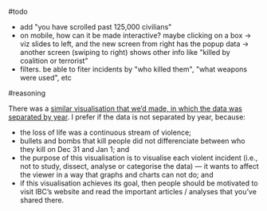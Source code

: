 <!-- todo -->

#todo

- add "you have scrolled past 125,000 civilians"
- on mobile, how can it be made interactive? maybe clicking on a box -> viz slides to left, and the new screen from right has the popup data -> another screen (swiping to right) shows other info like "killed by coalition or terrorist"
- filters. be able to fiter incidents by "who killed them", "what weapons were used", etc

<!-- writeup -->

#reasoning

There was a [similar visualisation that we’d made, in which the data was separated by year](http://setwrite.in/_unicorns/IBC-20200418/). I prefer if the data is not separated by year, because:

- the loss of life was a continuous stream of violence;
- bullets and bombs that kill people did not differenciate between who they kill on Dec 31 and Jan 1; and
- the purpose of this visualisation is to visualise each violent incident (i.e., not to study, dissect, analyse or categorise the data) — it wants to affect the viewer in a way that graphs and charts can not do; and
- if this visualisation achieves its goal, then people should be motivated to visit IBC’s website and read the important articles / analyses that you’ve shared there.